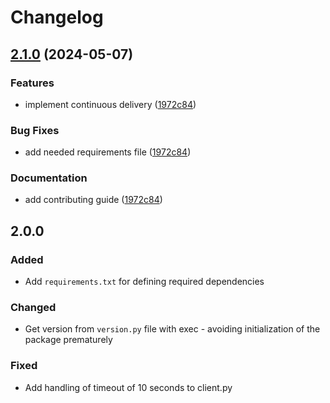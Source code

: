 # Changelog

## [2.1.0](https://github.com/ButterCMS/buttercms-python/compare/v2.0.0...v2.1.0) (2024-05-07)


### Features

* implement continuous delivery ([1972c84](https://github.com/ButterCMS/buttercms-python/commit/1972c84ba0eb41fd2797b7e5c33fc0b8281f8698))


### Bug Fixes

* add needed requirements file ([1972c84](https://github.com/ButterCMS/buttercms-python/commit/1972c84ba0eb41fd2797b7e5c33fc0b8281f8698))


### Documentation

* add contributing guide ([1972c84](https://github.com/ButterCMS/buttercms-python/commit/1972c84ba0eb41fd2797b7e5c33fc0b8281f8698))

## 2.0.0

### Added
- Add `requirements.txt` for defining required dependencies

### Changed
- Get version from `version.py` file with exec - avoiding initialization of the package prematurely

### Fixed
- Add handling of timeout of 10 seconds to client.py
